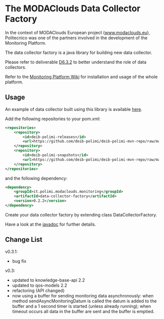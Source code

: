 The MODAClouds Data Collector Factory
=============================

In the context of MODAClouds European project (www.modaclouds.eu), Politecnico was
one of the partners involved in the development of the Monitoring Platform.

The data collector factory is a java library for building new data collector.

Please refer to deliverable [D6.3.2](http://www.modaclouds.eu/publications/public-deliverables/) 
to better understand the role of data collectors.

Refer to the [Monitoring Platform Wiki](https://github.com/deib-polimi/modaclouds-monitoring-manager/wiki) for installation and usage of the whole platform.

## Usage

An example of data collector built using this library is available
[here](https://github.com/deib-polimi/modaclouds-app-level-dc).

Add the following repositories to your pom.xml:

```xml
<repositories>
	<repository>
		<id>deib-polimi-releases</id>
		<url>https://github.com/deib-polimi/deib-polimi-mvn-repo/raw/master/releases</url>
	</repository>
	<repository>
		<id>deib-polimi-snapshots</id>
		<url>https://github.com/deib-polimi/deib-polimi-mvn-repo/raw/master/snapshots</url>
	</repository>
</repositories>
```

and the following dependency:

```xml
<dependency>
	<groupId>it.polimi.modaclouds.monitoring</groupId>
	<artifactId>data-collector-factory</artifactId>
	<version>0.2.2</version>
</dependency>
```

Create your data collector factory by extending class DataCollectorFactory.

Have a look at the [javadoc](http://deib-polimi.github.io/modaclouds-data-collector-factory) 
for further details.

## Change List

v0.3.1:
* bug fix

v0.3:
* updated to knowledge-base-api 2.2
* updated to qos-models 2.2
* refactoring (API changed)
* now using a buffer for sending monitoring data asynchronously: when method sendAsyncMonitoringDatum is called the datum is added to the buffer and a 1 second timer is started (unless already running); when timeout occurs all data in the buffer are sent and the buffer is emptied.
